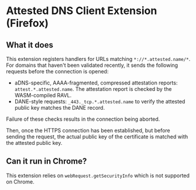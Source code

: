# Attested DNS Client Extension (Firefox)

## What it does

This extension registers handlers for URLs matching `*://*.attested.name/*`.
For domains that haven't been validated recently, it sends the following requests before the connection is opened:

- aDNS-specific, AAAA-fragmented, compressed attestation reports: `attest.*.attested.name`. The attestation report is checked by the WASM-compiled RAVL.
- DANE-style requests: `_443._tcp.*.attested.name` to verify the attested public key matches the DANE record.

Failure of these checks results in the connection being aborted.

Then, once the HTTPS connection has been established, but before sending the request, the actual public key of the certificate is matched with the attested public key.

## Can it run in Chrome?

This extension relies on `webRequest.getSecurityInfo` which is not supported on Chrome.
